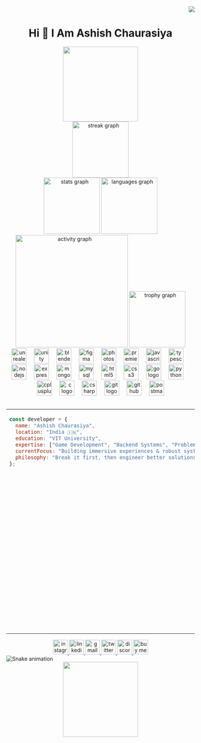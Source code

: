 <div align="right">
  <img src="https://visitor-badge.laobi.icu/badge?page_id=DrDead0.DrDead0&"/>
</div>

<h1 align="center">Hi 👋 I Am Ashish Chaurasiya</h1>

<div align="center">
  <img height="200" src="https://github.com/DrDead0/DrDead0/blob/main/img/animatedImage1.gif"/>
</div>

<div align="center">
  <img src="https://streak-stats.demolab.com?user=DrDead0&locale=en&mode=daily&theme=dracula&hide_border=false&border_radius=5" height="150" alt="streak graph"/>
  <br>
  <img src="https://github-readme-stats.vercel.app/api?username=drdead0&hide_title=false&hide_rank=false&show_icons=true&include_all_commits=true&count_private=true&disable_animations=false&theme=dracula&locale=en&hide_border=false" height="150" alt="stats graph"/>
  <img src="https://github-readme-stats.vercel.app/api/top-langs?username=DrDead0&locale=en&hide_title=false&layout=compact&card_width=320&langs_count=5&theme=dracula&hide_border=false" height="150" alt="languages graph"/>
  <br>
  <img src="https://github-readme-activity-graph.vercel.app/graph?username=DrDead0&radius=16&theme=react&area=true" height="300" alt="activity graph"/>
  <img src="https://github-profile-trophy.vercel.app?username=DrDead0&theme=dracula&column=-1&row=1&margin-w=8&margin-h=8&no-bg=false&no-frame=false" height="150" alt="trophy graph"/>
</div>

<div align="center">
  <img src="https://cdn.jsdelivr.net/gh/devicons/devicon/icons/unrealengine/unrealengine-original.svg" height="40" alt="unrealengine logo"/>
  <img width="12"/>
  <img src="https://cdn.jsdelivr.net/gh/devicons/devicon/icons/unity/unity-original.svg" height="40" alt="unity logo"/>
  <img width="12"/>
  <img src="https://cdn.jsdelivr.net/gh/devicons/devicon/icons/blender/blender-original.svg" height="40" alt="blender logo"/>
  <img width="12"/>
  <img src="https://cdn.jsdelivr.net/gh/devicons/devicon/icons/figma/figma-original.svg" height="40" alt="figma logo"/>
  <img width="12"/>
  <img src="https://cdn.jsdelivr.net/gh/devicons/devicon/icons/photoshop/photoshop-plain.svg" height="40" alt="photoshop logo"/>
  <img width="12"/>
  <img src="https://cdn.jsdelivr.net/gh/devicons/devicon/icons/premierepro/premierepro-plain.svg" height="40" alt="premierepro logo"/>
  <img width="12"/>
  <img src="https://cdn.jsdelivr.net/gh/devicons/devicon/icons/javascript/javascript-original.svg" height="40" alt="javascript logo"/>
  <img width="12"/>
  <img src="https://cdn.jsdelivr.net/gh/devicons/devicon/icons/typescript/typescript-original.svg" height="40" alt="typescript logo"/>
  <img width="12"/>
  <img src="https://cdn.jsdelivr.net/gh/devicons/devicon/icons/nodejs/nodejs-original.svg" height="40" alt="nodejs logo"/>
  <img width="12"/>
  <img src="https://cdn.jsdelivr.net/gh/devicons/devicon/icons/express/express-original.svg" height="40" alt="express logo"/>
  <img width="12"/>
  <img src="https://cdn.jsdelivr.net/gh/devicons/devicon/icons/mongodb/mongodb-original.svg" height="40" alt="mongodb logo"/>
  <img width="12"/>
  <img src="https://cdn.jsdelivr.net/gh/devicons/devicon/icons/mysql/mysql-original.svg" height="40" alt="mysql logo"/>
  <img width="12"/>
  <img src="https://cdn.jsdelivr.net/gh/devicons/devicon/icons/html5/html5-original.svg" height="40" alt="html5 logo"/>
  <img width="12"/>
  <img src="https://cdn.jsdelivr.net/gh/devicons/devicon/icons/css3/css3-original.svg" height="40" alt="css3 logo"/>
  <img width="12"/>
  <img src="https://cdn.jsdelivr.net/gh/devicons/devicon/icons/go/go-original.svg" height="40" alt="go logo"/>
  <img width="12"/>
  <img src="https://cdn.jsdelivr.net/gh/devicons/devicon/icons/python/python-original.svg" height="40" alt="python logo"/>
  <img width="12"/>
  <img src="https://cdn.jsdelivr.net/gh/devicons/devicon/icons/cplusplus/cplusplus-original.svg" height="40" alt="cplusplus logo"/>
  <img width="12"/>
  <img src="https://cdn.jsdelivr.net/gh/devicons/devicon/icons/c/c-original.svg" height="40" alt="c logo"/>
  <img width="12"/>
  <img src="https://cdn.jsdelivr.net/gh/devicons/devicon/icons/csharp/csharp-original.svg" height="40" alt="csharp logo"/>
  <img width="12"/>
  <img src="https://cdn.jsdelivr.net/gh/devicons/devicon/icons/git/git-original.svg" height="40" alt="git logo"/>
  <img width="12"/>
  <img src="https://cdn.jsdelivr.net/gh/devicons/devicon/icons/github/github-original.svg" height="40" alt="github logo"/>
  <img width="12"/>
  <img src="https://cdn.jsdelivr.net/gh/devicons/devicon/icons/postman/postman-original.svg" height="40" alt="postman logo"/>
</div>
</br>

<table width="100%">
<tr>
<td width="50%" valign="top">

```javascript
const developer = {
  name: "Ashish Chaurasiya",
  location: "India 🇮🇳",
  education: "VIT University",
  expertise: ["Game Development", "Backend Systems", "Problem Solving"],
  currentFocus: "Building immersive experiences & robust systems",
  philosophy: "Break it first, then engineer better solutions"
};
```

</td>
<td width="50%" valign="middle" align="center">

**I turn caffeine into code… and then code into bugs. Whether building robust backend systems or crafting immersive game worlds, I break things first, then engineer solutions that work. Debugging = problem-solving with extra drama!**

</td>
</tr>
</table>

<div align="center">
  <a href="https://www.instagram.com/a.shiss.h/" target="_blank">
    <img src="https://img.shields.io/static/v1?message=Instagram&logo=instagram&label=&color=E4405F&logoColor=white&style=for-the-badge" height="39" alt="instagram logo"/>
  </a>
  <a href="www.linkedin.com/in/ashish-gamedev" target="_blank">
    <img src="https://img.shields.io/static/v1?message=LinkedIn&logo=linkedin&label=&color=0077B5&logoColor=white&style=for-the-badge" height="39" alt="linkedin logo"/>
  </a>
  <a href="mailto:ashish.chaursiaa@gmail.com" target="_blank">
    <img src="https://img.shields.io/static/v1?message=Gmail&logo=gmail&label=&color=D14836&logoColor=white&style=for-the-badge" height="39" alt="gmail logo"/>
  </a>
  <a href="https://twitter.com/I_Am_Mr_Ashu" target="_blank">
    <img src="https://img.shields.io/static/v1?message=Twitter&logo=twitter&label=&color=1DA1F2&logoColor=white&style=for-the-badge" height="39" alt="twitter logo"/>
  </a>
  <a href="https://discord.com/channels/@darkdeity666" target="_blank">
    <img src="https://img.shields.io/static/v1?message=Discord&logo=discord&label=&color=7289DA&logoColor=white&style=for-the-badge" height="39" alt="discord logo"/>
  </a>
  <a href="https://www.buymeacoffee.com/dr.dead" target="_blank">
    <img src="https://img.shields.io/static/v1?message=Buy%20me%20a%20coffee&logo=buy-me-a-coffee&label=&color=FFDD00&logoColor=black&style=for-the-badge" height="39" alt="buy me a coffee logo"/>
  </a>
</div>

<img src="https://raw.githubusercontent.com/DrDead0/DrDead0/output/snake.svg" alt="Snake animation"/>

<div align="center">
  <img height="200" src="https://github.com/DrDead0/DrDead0/blob/main/img/banner4.gif"/>
</div>
